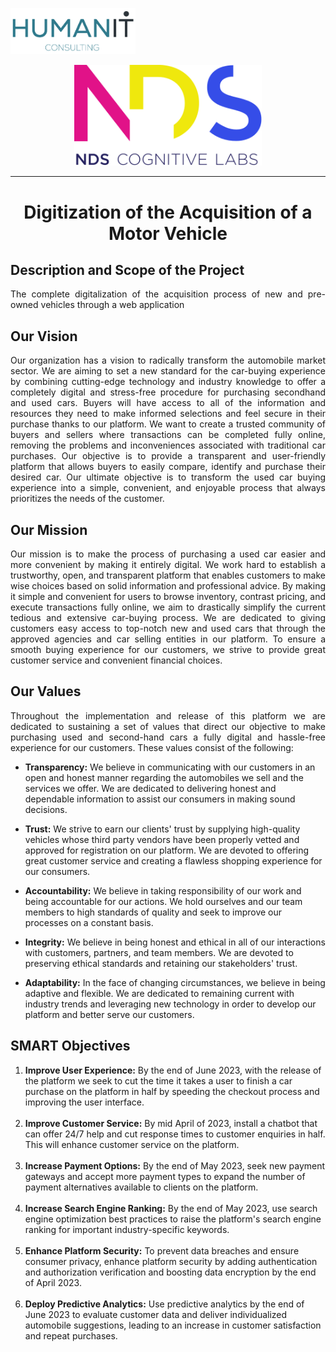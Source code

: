 <p align="left">
  <img src="Logos/humanIT.005.png" width="200" title="hover text">
</p>
<p align="center">
  <img src="Logos/NDS.svg" width="300" title="hover text">
</p>
<hr/>

<h1 align="center"> Digitization of the Acquisition of a Motor Vehicle </h1>

## Description and Scope of the Project 
<p align="justify"> 
The complete digitalization of the acquisition process of new and pre-owned vehicles through a web application
</p>
  
## Our Vision
<p align="justify"> 
Our organization has a vision to radically transform the automobile market sector. We are aiming to set a new standard for the car-buying experience by combining cutting-edge technology and industry knowledge to offer a completely digital and stress-free procedure for purchasing secondhand and used cars. Buyers will have access to all of the information and resources they need to make informed selections and feel secure in their purchase thanks to our platform. We want to create a trusted community of buyers and sellers where transactions can be completed fully online, removing the problems and inconveniences associated with traditional car purchases. Our objective is to provide a transparent and user-friendly platform that allows buyers to easily compare, identify and purchase their desired car. Our ultimate objective is to transform the used car buying experience into a simple, convenient, and enjoyable process that always prioritizes the needs of the customer.
</p>
  
## Our Mission
<p align="justify"> 
Our mission is to make the process of purchasing a used car easier and more convenient by making it entirely digital. We work hard to establish a trustworthy, open, and transparent platform that enables customers to make wise choices based on solid information and professional advice. By making it simple and convenient for users to browse inventory, contrast pricing, and execute transactions fully online, we aim to drastically simplify the current tedious and extensive car-buying process. We are dedicated to giving customers easy access to top-notch new and used cars that through the approved agencies and car selling entities in our platform. To ensure a smooth buying experience for our customers, we strive to provide great customer service and convenient financial choices.
</p>

## Our Values
<p align="justify"> 
Throughout the implementation and release of this platform we are dedicated to sustaining a set of values that direct our objective to make purchasing used and second-hand cars a fully digital and hassle-free experience for our customers. These values consist of the following:
</p>

* <b>Transparency:</b> We believe in communicating with our customers in an open and honest manner regarding the automobiles we sell and the services we offer. We are dedicated to delivering honest and dependable information to assist our consumers in making sound decisions.

* <b>Trust:</b> We strive to earn our clients' trust by supplying high-quality vehicles whose third party vendors have been properly vetted and approved for registration on our platform. We are devoted to offering great customer service and creating a flawless shopping experience for our consumers.

* <b>Accountability:</b> We believe in taking responsibility of our work and being accountable for our actions. We hold ourselves and our team members to high standards of quality and seek to improve our processes on a constant basis.

* <b>Integrity:</b> We believe in being honest and ethical in all of our interactions with customers, partners, and team members. We are devoted to preserving ethical standards and retaining our stakeholders' trust.

* <b>Adaptability:</b> In the face of changing circumstances, we believe in being adaptive and flexible. We are dedicated to remaining current with industry trends and leveraging new technology in order to develop our platform and better serve our customers.

## SMART Objectives
<ol>
  <li> <b>Improve User Experience:</b> By the end of June 2023, with the release of the platform we seek to cut the time it takes a user to finish a car purchase on the platform in half by speeding the checkout process and improving the user interface. </li> <br>
  <li> <b>Improve Customer Service:</b> By mid April of 2023, install a chatbot that can offer 24/7 help and cut response times to customer enquiries in half. This will enhance customer service on the platform. </li> <br>
  <li> <b>Increase Payment Options:</b> By the end of May 2023, seek new payment gateways and accept more payment types to expand the number of payment alternatives available to clients on the platform. </li> <br>
  <li> <b>Increase Search Engine Ranking:</b> By the end of May 2023, use search engine optimization best practices to raise the platform's search engine ranking for important industry-specific keywords. </li> <br>
  <li> <b>Enhance Platform Security:</b> To prevent data breaches and ensure consumer privacy, enhance platform security by adding authentication and authorization verification and boosting data encryption by the end of April 2023. </li> <br>
  <li> <b>Deploy Predictive Analytics:</b> Use predictive analytics by the end of June 2023 to evaluate customer data and deliver individualized automobile suggestions, leading to an increase in customer satisfaction and repeat purchases. </li> <br>
</ol>
